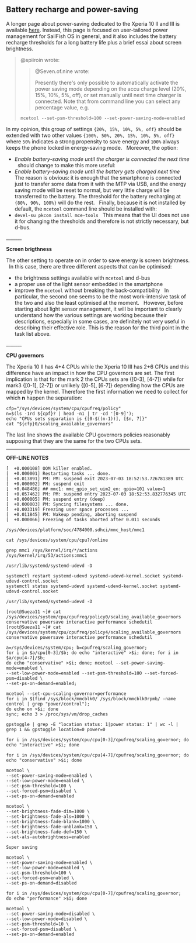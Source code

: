 ## Battery recharge and power-saving

A longer page about power-saving dedicated to the Xperia 10 II and III is available [here](../todo/energy-saving-for-xperia-10-ii-and-iii.md). Instead, this page is focused on user-tailored power management for SailFish OS in general, and it also includes the battery recharge thresholds for a long battery life plus a brief essai about screen brightness.
 
> @spiiroin wrote:
> >
> > @Seven.of.nine wrote:
> >
> > Presently there's only possible to automatically activate the power saving mode depending on the accu charge level (20%, 15%, 10%, 5%, off), or set manually until next time charger is connected.
> > Note that from command line you can select any percentage value, e.g.
> ```
> mcetool --set-psm-threshold=100 --set-power-saving-mode=enabled
> ```

In my opinion, this group of settings `{20%, 15%, 10%, 5%, off}` should be extended with two other values `{100%, 50%, 20%, 15%, 10%, 5%, off}` where `50%` indicates a strong propensity to save energy and `100%` always keeps the phone locked in energy-saving mode.
 
Moreover, the option:
 
* *Enable battery-saving mode until the charger is connected the next time*
 
should change to make this more useful:
 
* *Enable battery-saving mode until the battery gets charged next time*
 
The reason is obvious: it is enough that the smartphone is connected just to transfer some data from it with the MTP via USB, and the energy saving mode will be reset to normal, but very little charge will be transferred to the battery. The threshold for the battery recharging at `{80%, 90%, 100%}` will do the rest.
 
Finally, because it is not installed by default, the `mcetool` command line should be installed with:
 
* `devel-su pkcon install mce-tools`
 
This means that the UI does not use it for changing the thresholds and therefore is not strictly necessary, but d-bus.

<sup>________</sup>

**Screen brigthness**

The other setting to operate on in order to save energy is screen brightness.
 
In this case, there are three different aspects that can be optimised:
 
- the brightness settings available with `mcetool` and d-bus
 
- a proper use of the light sensor embedded in the smartphone
 
- improve the `mcetool` without breaking the back-compatibility
 
In particular, the second one seems to be the most work-intensive task of the two and also the least optimised at the moment.
 
However, before starting about light sensor management, it will be important to clearly understand how the various settings are working because their descriptions, especially in some cases, are definitely not very useful in describing their effective role. This is the reason for the third point in the task list above.

<sup>________</sup>

**CPU governors**

The Xperia 10 II has 4+4 CPUs while the Xperia 10 III has 2+6 CPUs and this difference have an impact in how the CPU governors are set. The first implication is that for the mark 2 the CPUs sets are {[0-3], [4-7]} while for mark3 {[0-1], [2-7]} or unlikely {[0-5], [6-7]} depending how the CPUs are mapped by the kernel. Therefore the first information we need to collect for which **n** happen the separation:

```
cfp="/sys/devices/system/cpu/cpufreq/policy"
n=$(ls -1rd ${cpf}? | head -n1 | tr -cd '[0-9]');
echo "CPUs sets separation is {[0-$((n-1))], [$n, 7]}"
cat "${cfp}0/scaling_available_governors"
```

The last line shows the available CPU governors policies reasonably supposing that they are the same for the two CPUs sets.

---

**OFF-LINE NOTES**

```
[  +0.000108] OOM killer enabled.
[  +0.000001] Restarting tasks ... done.
[  +0.013891] PM: PM: suspend exit 2023-07-03 18:52:53.726781389 UTC
[  +0.000002] PM: suspend exit
[  +0.048486] ## mmc1: mmc_gpio_set_uim2_en: gpio=101 value=1
[  +0.057462] PM: PM: suspend entry 2023-07-03 18:52:53.832776345 UTC
[  +0.000005] PM: suspend entry (deep)
[  +0.000003] PM: Syncing filesystems ... done.
[  +0.003319] Freezing user space processes ...
[  +0.011845] PM: Wakeup pending, aborting suspend
[  +0.000066] Freezing of tasks aborted after 0.011 seconds

/sys/devices/platform/soc/4784000.sdhci/mmc_host/mmc1

cat /sys/devices/system/cpu/cpu?/online

grep mmc1 /sys/kernel/irq/*/actions
/sys/kernel/irq/53/actions:mmc1

/usr/lib/systemd/systemd-udevd -D

systemctl restart systemd-udevd systemd-udevd-kernel.socket systemd-udevd-control.socket
systemctl status systemd-udevd systemd-udevd-kernel.socket systemd-udevd-control.socket

/usr/lib/systemd/systemd-udevd -D

[root@Sueza11 ~]# cat /sys/devices/system/cpu/cpufreq/policy0/scaling_available_governors
conservative powersave interactive performance schedutil
[root@Sueza11 ~]# cat /sys/devices/system/cpu/cpufreq/policy4/scaling_available_governors
conservative powersave interactive performance schedutil

a=/sys/devices/system/cpu; b=cpufreq/scaling_governor;
for i in $a/cpu[0-3]/$b; do echo "interactive" >$i; done; for i in $a/cpu[4-7]/$b;
do echo "conservative" >$i; done; mcetool --set-power-saving-mode=enabled \
--set-low-power-mode=enabled --set-psm-threshold=100 --set-forced-psm=disabled \
--set-ps-on-demand=enabled;

mcetool --set-cpu-scaling-governor=performance
for i in $(find /sys/block/mmcblk0/ /sys/block/mmcblk0rpmb/ -name control | grep "power/control");
do echo on >$i; done
sync; echo 3 > /proc/sys/vm/drop_caches

gpstoggle | grep -E "location status: 1|power status: 1" | wc -l | grep 1 && gpstoggle location=0 power=0

for i in /sys/devices/system/cpu/cpu[0-3]/cpufreq/scaling_governor; do echo "interactive" >$i; done

for i in /sys/devices/system/cpu/cpu[4-7]/cpufreq/scaling_governor; do echo "conservative" >$i; done

mcetool \
--set-power-saving-mode=enabled \
--set-low-power-mode=enabled \
--set-psm-threshold=100 \
--set-forced-psm=disabled \
--set-ps-on-demand=enabled

mcetool \
--set-brightness-fade-dim=1000 \
--set-brightness-fade-als=1000 \
--set-brightness-fade-blank=1000 \
--set-brightness-fade-unblank=150 \
--set-brightness-fade-def=150 \
--set-als-autobrightness=enabled

Super saving

mcetool \
--set-power-saving-mode=enabled \
--set-low-power-mode=enabled \
--set-psm-threshold=100 \
--set-forced-psm=enabled \
--set-ps-on-demand=disabled

for i in /sys/devices/system/cpu/cpu[0-7]/cpufreq/scaling_governor;
do echo "performance" >$i; done

mcetool \
--set-power-saving-mode=disabled \
--set-low-power-mode=disabled \
--set-psm-threshold=10 \
--set-forced-psm=disabled \
--set-ps-on-demand=enabled
```
